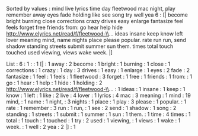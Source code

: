Sorted by values :
mind live lyrics time day fleetwood mac night, play remember away eyes fade holding like see song try well yea 6 : [| become bright burning close corrections crazy drives easy enlarge fantasize feel feels forget free friends from: go hear help hide http://www.elyrics.net/read/f/fleetwood-\\... ideas insane keep know left lover meaning mind, name nights place please popular. rate run run, send shadow standing streets submit summer sun them. times total touch touched used viewing, views wake week. |] 

List :
6 : 1
: : 1
[| : 1
away : 2
become : 1
bright : 1
burning : 1
close : 1
corrections : 1
crazy : 1
day : 3
drives : 1
easy : 1
enlarge : 1
eyes : 2
fade : 2
fantasize : 1
feel : 1
feels : 1
fleetwood : 3
forget : 1
free : 1
friends : 1
from: : 1
go : 1
hear : 1
help : 1
hide : 1
holding : 2
http://www.elyrics.net/read/f/fleetwood-\\... : 1
ideas : 1
insane : 1
keep : 1
know : 1
left : 1
like : 2
live : 4
lover : 1
lyrics : 4
mac : 3
meaning : 1
mind : 19
mind, : 1
name : 1
night, : 3
nights : 1
place : 1
play : 3
please : 1
popular. : 1
rate : 1
remember : 3
run : 1
run, : 1
see : 2
send : 1
shadow : 1
song : 2
standing : 1
streets : 1
submit : 1
summer : 1
sun : 1
them. : 1
time : 4
times : 1
total : 1
touch : 1
touched : 1
try : 2
used : 1
viewing, : 1
views : 1
wake : 1
week. : 1
well : 2
yea : 2
|] : 1
